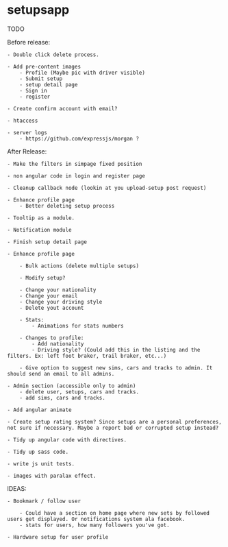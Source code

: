 setupsapp
============

TODO

Before release:

    - Double click delete process.

    - Add pre-content images
        - Profile (Maybe pic with driver visible)
        - Submit setup
        - setup detail page
        - Sign in
        - register

    - Create confirm account with email?

    - htaccess

    - server logs
        - https://github.com/expressjs/morgan ?


After Release:

    - Make the filters in simpage fixed position

    - non angular code in login and register page

    - Cleanup callback node (lookin at you upload-setup post request)

    - Enhance profile page
        - Better deleting setup process

    - Tooltip as a module.

    - Notification module

    - Finish setup detail page

    - Enhance profile page

        - Bulk actions (delete multiple setups)

        - Modify setup?

        - Change your nationality
        - Change your email
        - Change your driving style
        - Delete yout account

        - Stats:
            - Animations for stats numbers

        - Changes to profile:
            - Add nationality
            - Driving style? (Could add this in the listing and the filters. Ex: left foot braker, trail braker, etc...)

        - Give option to suggest new sims, cars and tracks to admin. It should send an email to all admins.

    - Admin section (accessible only to admin)
        - delete user, setups, cars and tracks.
        - add sims, cars and tracks.

    - Add angular animate

    - Create setup rating system? Since setups are a personal preferences, not sure if necessary. Maybe a report bad or corrupted setup instead?

    - Tidy up angular code with directives.

    - Tidy up sass code.

    - write js unit tests.

    - images with paralax effect.


IDEAS:

    - Bookmark / follow user

        - Could have a section on home page where new sets by followed users get displayed. Or notifications system ala facebook.
        - stats for users, how many followers you've got.

    - Hardware setup for user profile